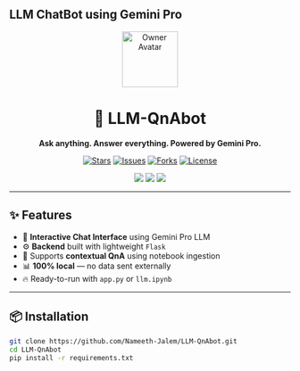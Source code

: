 ## LLM ChatBot using Gemini Pro
<div align="center">
  <img src="https://avatars.githubusercontent.com/Nameeth-Jalem" width="100" alt="Owner Avatar" />
  <h1>🤖 LLM-QnAbot</h1>
  <p><strong>Ask anything. Answer everything. Powered by Gemini Pro.</strong></p>

  <p>
    <a href="https://github.com/Nameeth-Jalem/LLM-QnAbot/stargazers"><img src="https://img.shields.io/github/stars/Nameeth-Jalem/LLM-QnAbot?style=social" alt="Stars"></a>
    <a href="https://github.com/Nameeth-Jalem/LLM-QnAbot/issues"><img src="https://img.shields.io/github/issues/Nameeth-Jalem/LLM-QnAbot" alt="Issues"></a>
    <a href="https://github.com/Nameeth-Jalem/LLM-QnAbot/network/members"><img src="https://img.shields.io/github/forks/Nameeth-Jalem/LLM-QnAbot" alt="Forks"></a>
    <a href="https://github.com/Nameeth-Jalem/LLM-QnAbot/blob/main/LICENSE"><img src="https://img.shields.io/github/license/Nameeth-Jalem/LLM-QnAbot" alt="License"></a>
  </p>

  <img src="https://img.shields.io/badge/Gemini%20Pro-LLM-blueviolet" />
  <img src="https://img.shields.io/badge/Python-3.10+-blue" />
  <img src="https://img.shields.io/badge/Status-Active-brightgreen" />

</div>

---

## ✨ Features

- 💬 **Interactive Chat Interface** using Gemini Pro LLM
- ⚙️ **Backend** built with lightweight `Flask`
- 📂 Supports **contextual QnA** using notebook ingestion
- 📊 **100% local** — no data sent externally
- 🔥 Ready-to-run with `app.py` or `llm.ipynb`

---

## 📦 Installation

```bash
git clone https://github.com/Nameeth-Jalem/LLM-QnAbot.git
cd LLM-QnAbot
pip install -r requirements.txt
